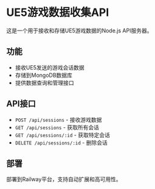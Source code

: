 # UE5游戏数据收集API

这是一个用于接收和存储UE5游戏数据的Node.js API服务器。

## 功能
- 接收UE5发送的游戏会话数据
- 存储到MongoDB数据库
- 提供数据查询和管理接口

## API接口
- `POST /api/sessions` - 接收游戏数据
- `GET /api/sessions` - 获取所有会话
- `GET /api/sessions/:id` - 获取特定会话
- `DELETE /api/sessions/:id` - 删除会话

## 部署
部署到Railway平台，支持自动扩展和高可用性。